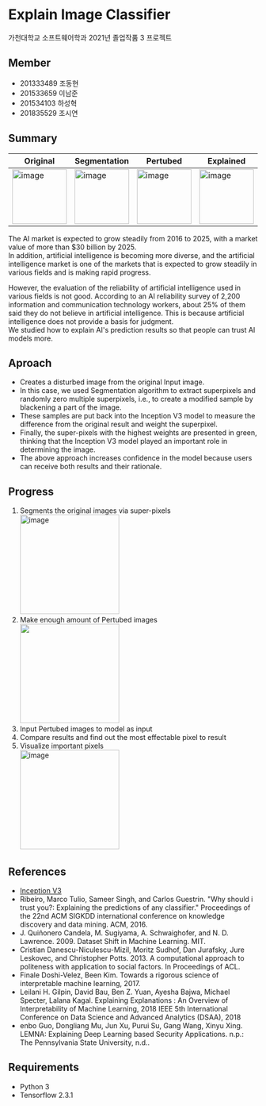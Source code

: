 # Explain Image Classifier

가천대학교 소프트웨어학과 2021년 졸업작품 3 프로젝트

## Member
- 201333489 조동현
- 201533659 이남준
- 201534103 하성혁
- 201835529 조시연

## Summary

|Original|Segmentation|Pertubed|Explained
|---|---|---|---|
|<img width="110" alt="image" src="https://user-images.githubusercontent.com/22260098/119331387-41e2ec00-bcc2-11eb-929f-769d6090c572.png">|<img width="110" alt="image" src="https://user-images.githubusercontent.com/22260098/119331407-46a7a000-bcc2-11eb-9615-2fb4ad6f91c1.png">|<img width="110" alt="image" src="https://user-images.githubusercontent.com/22260098/119331427-4b6c5400-bcc2-11eb-940d-c20587fbdb55.png">|<img width="110" alt="image" src="https://user-images.githubusercontent.com/22260098/119331814-c3d31500-bcc2-11eb-8212-70a5aabdd370.png">|

The AI market is expected to grow steadily from 2016 to 2025, with a market value of more than $30 billion by 2025.<br>
In addition, artificial intelligence is becoming more diverse, and the artificial intelligence market is one of the markets that is expected to grow steadily in various fields and is making rapid progress.

However, the evaluation of the reliability of artificial intelligence used in various fields is not good.
According to an AI reliability survey of 2,200 information and communication technology workers, about 25% of them said they do not believe in artificial intelligence.
This is because artificial intelligence does not provide a basis for judgment.<br>
We studied how to explain AI's prediction results so that people can trust AI models more.

## Aproach

- Creates a disturbed image from the original Input image.
- In this case, we used Segmentation algorithm to extract superpixels and randomly zero multiple superpixels, i.e., to create a modified sample by blackening a part of the image.
- These samples are put back into the Inception V3 model to measure the difference from the original result and weight the superpixel.
- Finally, the super-pixels with the highest weights are presented in green, thinking that the Inception V3 model played an important role in determining the image.
- The above approach increases confidence in the model because users can receive both results and their rationale.

## Progress

1. Segments the original images via super-pixels<br>
   <img width="200" alt="image" src="https://user-images.githubusercontent.com/22260098/119331407-46a7a000-bcc2-11eb-9615-2fb4ad6f91c1.png">
3. Make enough amount of Pertubed images<br>
   <img width="200" src="https://user-images.githubusercontent.com/22260098/119332515-a6eb1180-bcc3-11eb-9f39-de3289000ad2.png">
5. Input Pertubed images to model as input
6. Compare results and find out the most effectable pixel to result
7. Visualize important pixels<br>
   <img width="200" alt="image" src="https://user-images.githubusercontent.com/22260098/119331814-c3d31500-bcc2-11eb-8212-70a5aabdd370.png">

## References

- [Inception V3](https://arxiv.org/abs/1512.00567v3)
- Ribeiro, Marco Tulio, Sameer Singh, and Carlos Guestrin. "Why should i trust you?: Explaining the predictions of any classifier." Proceedings of the 22nd ACM SIGKDD international conference on knowledge discovery and data mining. ACM, 2016.  
- J. Quiñonero Candela, M. Sugiyama, A. Schwaighofer, and N. D. Lawrence. 2009. Dataset Shift in Machine Learning. MIT.
- Cristian Danescu-Niculescu-Mizil, Moritz Sudhof, Dan Jurafsky, Jure Leskovec, and Christopher Potts. 2013. A computational approach to politeness with application to social factors. In Proceedings of ACL. 
- Finale Doshi-Velez, Been Kim. Towards a rigorous science of interpretable machine learning, 2017.
- Leilani H. Gilpin, David Bau, Ben Z. Yuan, Ayesha Bajwa, Michael Specter, Lalana Kagal. Explaining Explanations : An Overview of Interpretability of Machine Learning,  2018 IEEE 5th International Conference on Data Science and Advanced Analytics (DSAA), 2018
- enbo Guo, Dongliang Mu, Jun Xu, Purui Su, Gang Wang, Xinyu Xing. LEMNA: Explaining Deep Learning based Security Applications. n.p.: The Pennsylvania State University, n.d..

## Requirements

- Python 3
- Tensorflow 2.3.1
